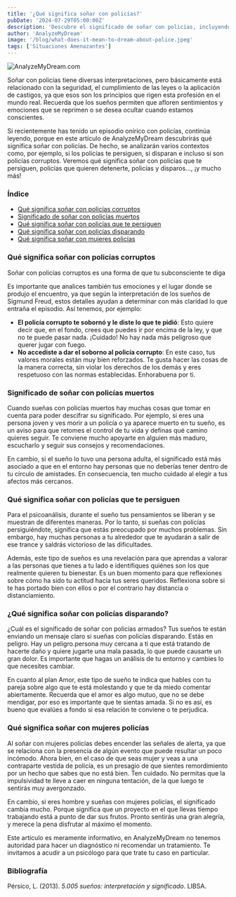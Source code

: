 ```yaml
---
title: '¿Qué significa soñar con policías?'
pubDate: '2024-07-29T05:00:00Z'
description: 'Descubre el significado de soñar con policías, incluyendo interpretaciones sobre policías corruptos, policías muertos, policías que te persiguen, tiroteos y mujeres policías.'
author: 'AnalyzeMyDream'
image: '/blog/what-does-it-mean-to-dream-about-police.jpeg'
tags: ['Situaciones Amenazantes']
---
```


![AnalyzeMyDream.com](/blog/what-does-it-mean-to-dream-about-police.jpeg)

Soñar con policías tiene diversas interpretaciones, pero básicamente está relacionado con la seguridad, el cumplimiento de las leyes o la aplicación de castigos, ya que esos son los principios que rigen esta profesión en el mundo real. Recuerda que los sueños permiten que afloren sentimientos y emociones que se reprimen o se desea ocultar cuando estamos conscientes.

Si recientemente has tenido un episodio onírico con policías, continúa leyendo, porque en este artículo de AnalyzeMyDream descubrirás qué significa soñar con policías. De hecho, se analizarán varios contextos como, por ejemplo, si los policías te persiguen, si disparan e incluso si son policías corruptos. Veremos qué significa soñar con policías que te persiguen, policías que quieren detenerte, policías y disparos..., ¡y mucho más!

### Índice

- [Qué significa soñar con policías corruptos](#que-significa-soñar-con-policias-corruptos)
- [Significado de soñar con policías muertos](#significado-de-soñar-con-policias-muertos)
- [Qué significa soñar con policías que te persiguen](#que-significa-soñar-con-policias-que-te-persiguen)
- [Qué significa soñar con policías disparando](#que-significa-soñar-con-policias-disparando)
- [Qué significa soñar con mujeres policías](#que-significa-soñar-con-mujeres-policias)

### Qué significa soñar con policías corruptos

Soñar con policías corruptos es una forma de que tu subconsciente te diga

Es importante que analices también tus emociones y el lugar donde se produjo el encuentro, ya que según la interpretación de los sueños de Sigmund Freud, estos detalles ayudan a determinar con más claridad lo que entraña el episodio. Así tenemos, por ejemplo:

- **El policía corrupto te sobornó y le diste lo que te pidió**: Esto quiere decir que, en el fondo, crees que puedes ir por encima de la ley, y que no te puede pasar nada. ¡Cuidado! No hay nada más peligroso que querer jugar con fuego.
- **No accediste a dar el soborno al policía corrupto**: En este caso, tus valores morales están muy bien reforzados. Te gusta hacer las cosas de la manera correcta, sin violar los derechos de los demás y eres respetuoso con las normas establecidas. Enhorabuena por ti.

### Significado de soñar con policías muertos

Cuando sueñas con policías muertos hay muchas cosas que tomar en cuenta para poder descifrar su significado. Por ejemplo, si eres una persona joven y ves morir a un policía o ya aparece muerto en tu sueño, es un aviso para que retomes el control de tu vida y definas qué camino quieres seguir. Te conviene mucho apoyarte en alguien más maduro, escucharlo y seguir sus consejos y recomendaciones.

En cambio, si el sueño lo tuvo una persona adulta, el significado está más asociado a que en el entorno hay personas que no deberías tener dentro de tu círculo de amistades. En consecuencia, ten mucho cuidado al elegir a tus afectos más cercanos.

### Qué significa soñar con policías que te persiguen

Para el psicoanálisis, durante el sueño tus pensamientos se liberan y se muestran de diferentes maneras. Por lo tanto, si sueñas con policías persiguiéndote, significa que estás preocupado por muchos problemas. Sin embargo, hay muchas personas a tu alrededor que te ayudarán a salir de ese trance y saldrás victorioso de las dificultades.

Además, este tipo de sueños es una revelación para que aprendas a valorar a las personas que tienes a tu lado e identifiques quiénes son los que realmente quieren tu bienestar. Es un buen momento para que reflexiones sobre cómo ha sido tu actitud hacia tus seres queridos. Reflexiona sobre si te has portado bien con ellos o por el contrario hay distancia o distanciamiento.

### ¿Qué significa soñar con policías disparando?

¿Cuál es el significado de soñar con policías armados? Tus sueños te están enviando un mensaje claro si sueñas con policías disparando. Estás en peligro. Hay un peligro.persona muy cercana a ti que está tratando de hacerte daño y quiere jugarte una mala pasada, lo que puede causarte un gran dolor. Es importante que hagas un análisis de tu entorno y cambies lo que necesites cambiar.

En cuanto al plan Amor, este tipo de sueño te indica que hables con tu pareja sobre algo que te está molestando y que te da miedo comentar abiertamente. Recuerda que el amor es algo mutuo, que no se debe mendigar, por eso es importante que te sientas amada. Si no es así, es bueno que evalúes a fondo si esa relación te conviene o te perjudica. 

### Qué significa soñar con mujeres policías

Al soñar con mujeres policías debes encender las señales de alerta, ya que se relaciona con la presencia de algún evento que puede resultar un poco incómodo. Ahora bien, en el caso de que seas mujer y veas a una contraparte vestida de policía, es un presagio de que sientes remordimiento por un hecho que sabes que no está bien. Ten cuidado. No permitas que la impulsividad te lleve a caer en ninguna tentación, de la que luego te sentirás muy avergonzado. 

En cambio, si eres hombre y sueñas con mujeres policías, el significado cambia mucho. Porque significa que un proyecto en el que llevas tiempo trabajando está a punto de dar sus frutos. Pronto sentirás una gran alegría, y merece la pena disfrutar al máximo el momento. 

Este artículo es meramente informativo, en AnalyzeMyDream no tenemos autoridad para hacer un diagnóstico ni recomendar un tratamiento. Te invitamos a acudir a un psicólogo para que trate tu caso en particular. 

### Bibliografía

Pérsico, L. (2013). *5.005 sueños: interpretación y significado*. LIBSA.